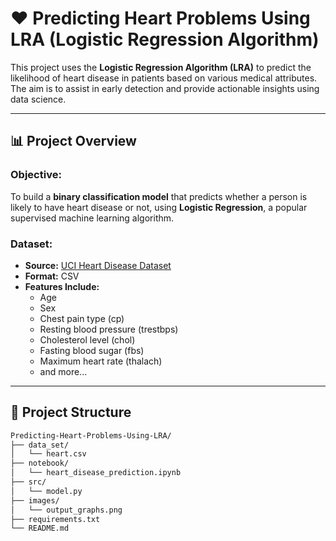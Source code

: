 # ❤️ Predicting Heart Problems Using LRA (Logistic Regression Algorithm)

This project uses the **Logistic Regression Algorithm (LRA)** to predict the likelihood of heart disease in patients based on various medical attributes. The aim is to assist in early detection and provide actionable insights using data science.

---

## 📊 Project Overview

### Objective:
To build a **binary classification model** that predicts whether a person is likely to have heart disease or not, using **Logistic Regression**, a popular supervised machine learning algorithm.

### Dataset:
- **Source:** [UCI Heart Disease Dataset](https://archive.ics.uci.edu/ml/datasets/heart+Disease)
- **Format:** CSV
- **Features Include:**
  - Age
  - Sex
  - Chest pain type (cp)
  - Resting blood pressure (trestbps)
  - Cholesterol level (chol)
  - Fasting blood sugar (fbs)
  - Maximum heart rate (thalach)
  - and more...

---

## 📂 Project Structure

```bash
Predicting-Heart-Problems-Using-LRA/
├── data_set/
│   └── heart.csv
├── notebook/
│   └── heart_disease_prediction.ipynb
├── src/
│   └── model.py
├── images/
│   └── output_graphs.png
├── requirements.txt
└── README.md
